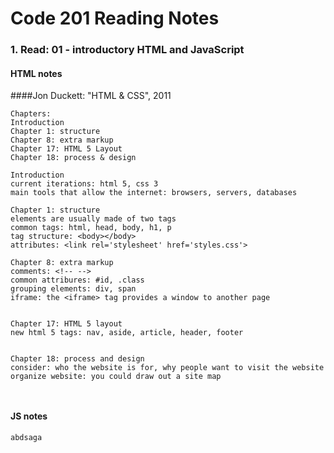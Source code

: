 # Code 201 Reading Notes 
### 1. Read: 01 - introductory HTML and JavaScript 

####  HTML notes 
####Jon Duckett: "HTML & CSS", 2011
```
Chapters:   
Introduction   
Chapter 1: structure   
Chapter 8: extra markup   
Chapter 17: HTML 5 Layout   
Chapter 18: process & design   
```

```
Introduction  
current iterations: html 5, css 3 
main tools that allow the internet: browsers, servers, databases

Chapter 1: structure  
elements are usually made of two tags 
common tags: html, head, body, h1, p
tag structure: <body></body> 
attributes: <link rel='stylesheet' href='styles.css'> 

Chapter 8: extra markup 
comments: <!-- -->
common attribures: #id, .class
grouping elements: div, span 
iframe: the <iframe> tag provides a window to another page


Chapter 17: HTML 5 layout 
new html 5 tags: nav, aside, article, header, footer


Chapter 18: process and design  
consider: who the website is for, why people want to visit the website
organize website: you could draw out a site map 



```
#### JS notes 

``` 
abdsaga

```